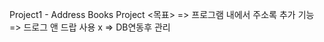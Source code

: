 Project1 - Address Books Project
          <목표>
          => 프로그램 내에서 주소록 추가 기능
          => 드로그 앤 드랍 사용 x
          => DB연동후 관리
